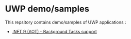 # UWP demo/samples

This repsitory contains demo/samples of UWP applications :
- [.NET 9 (AOT) - Background Tasks support](/modern-aot-background-tasks)
